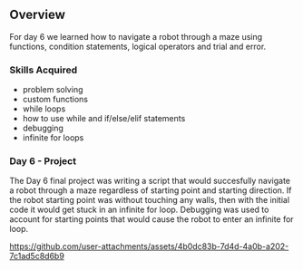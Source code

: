 ## Overview

For day 6 we learned how to navigate a robot through a maze using functions, condition statements, logical operators and trial and error.

### Skills Acquired
* problem solving
* custom functions
* while loops
* how to use while and if/else/elif statements
* debugging
* infinite for loops

### Day 6 - Project 

The Day 6 final project was writing a script that would succesfully navigate a robot through a maze regardless of starting point and starting direction. 
If the robot starting point was without touching any walls, then with the initial code it would get stuck in an infinite for loop. Debugging was used to account for starting points that would cause the robot to enter an infinite for loop.

https://github.com/user-attachments/assets/4b0dc83b-7d4d-4a0b-a202-7c1ad5c8d6b9



